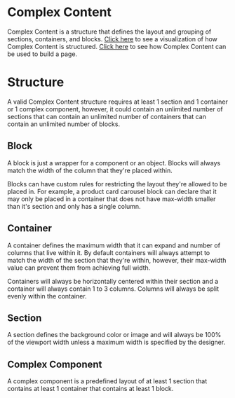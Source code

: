 # Complex Content

Complex Content is a structure that defines the layout and grouping of sections, containers, and blocks. [Click here](https://pageworks.github.io/complex-content/) to see a visualization of how Complex Content is structured. [Click here](#) to see how Complex Content can be used to build a page.

# Structure

A valid Complex Content structure requires at least 1 section and 1 container or 1 complex component, however, it could contain an unlimited number of sections that can contain an unlimited number of containers that can contain an unlimited number of blocks.

## Block

A block is just a wrapper for a component or an object. Blocks will always match the width of the column that they're placed within.

Blocks can have custom rules for restricting the layout they're allowed to be placed in. For example, a product card carousel block can declare that it may only be placed in a container that does not have max-width smaller than it's section and only has a single column.

## Container

A container defines the maximum width that it can expand and number of columns that live within it. By default containers will always attempt to match the width of the section that they're within, however, their max-width value can prevent them from achieving full width.

Containers will always be horizontally centered within their section and a container will always contain 1 to 3 columns. Columns will always be split evenly within the container.

## Section

A section defines the background color or image and will always be 100% of the viewport width unless a maximum width is specified by the designer.

## Complex Component

A complex component is a predefined layout of at least 1 section that contains at least 1 container that contains at least 1 block.

